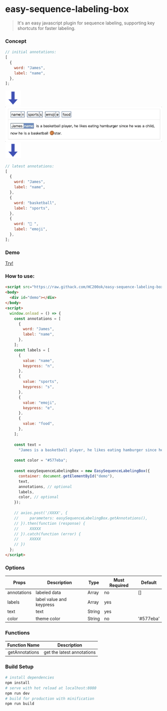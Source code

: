 # easy-sequence-labeling-box

> It's an easy javascript plugin for sequence labeling, supporting key shortcuts for faster labeling.

### Concept

```javascript
// initial annotations:
[
  {
    word: "James",
    label: "name",
  },
];
```

<img src="down-arrow.png" width="50px"/><br/>
<img src="demo.gif" width="650px"/><br/>
<img src="down-arrow.png" width="50px"/><br/>

```javascript
// latest annotations:
[
  {
    word: "James",
    label: "name",
  },
  {
    word: "basketball",
    label: "sports",
  },
  {
    word: "🏀 ",
    label: "emoji",
  },
];
```

### Demo

[Try!](https://codesandbox.io/s/easy-sequence-labeling-box-igykl?file=/index.html)

### How to use:

```html
<script src="https://raw.githack.com/HC200ok/easy-sequence-labeling-box/master/dist/easySequenceLabelingBox.min.js"></script>
<body>
  <div id="demo"></div>
</body>
<script>
  window.onload = () => {
    const annotations = [
      {
        word: "James",
        label: "name",
      },
    ];
    const labels = [
      {
        value: "name",
        keypress: "n",
      },
      {
        value: "sports",
        keypress: "s",
      },
      {
        value: "emoji",
        keypress: "e",
      },
      {
        value: "food",
      },
    ];

    const text =
      "James is a basketball player, he likes eating hamburger since he was a child, now he is a basketball 🏀  star.";

    const color = "#577eba";

    const easySequenceLabelingBox = new EasySequenceLabelingBox({
      container: document.getElementById("demo"),
      text,
      annotations, // optional
      labels,
      color, // optional
    });

    // axios.post('/XXXX', {
    //     parameters: easySequenceLabelingBox.getAnnotations(),
    // }).then(function (response) {
    //     XXXXX
    // }).catch(function (error) {
    //     XXXXX
    // })
  };
</script>
```

### Options

| Props       | Description              | Type   | Must Required | Default   |
| ----------- | ------------------------ | ------ | ------------- | --------- |
| annotations | labeled data             | Array  | no            | []        |
| labels      | label value and keypress | Array  | yes           |           |
| text        | text                     | String | yes           |           |
| color       | theme color              | String | no            | '#577eba' |

### Functions

| Function Name  | Description                |
| :------------: | -------------------------- |
| getAnnotations | get the latest annotations |

### Build Setup

```bash
# install dependencies
npm install
# serve with hot reload at localhost:8080
npm run dev
# build for production with minification
npm run build
```
